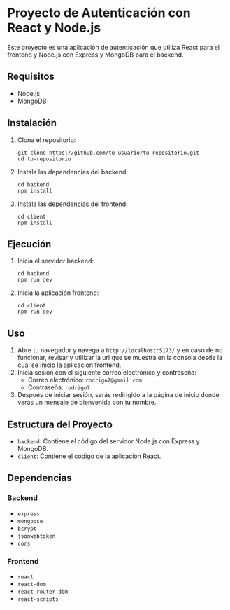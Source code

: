 # Proyecto de Autenticación con React y Node.js

Este proyecto es una aplicación de autenticación que utiliza React para el frontend y Node.js con Express y MongoDB para el backend.

## Requisitos

- Node.js
- MongoDB

## Instalación

1. Clona el repositorio:
   ```
   git clone https://github.com/tu-usuario/tu-repositorio.git
   cd tu-repositorio
   ```

2. Instala las dependencias del backend:
   ```
   cd backend
   npm install
   ```

3. Instala las dependencias del frontend:
   ```
   cd client
   npm install
   ```

## Ejecución

1. Inicia el servidor backend:
   ```
   cd backend
   npm run dev
   ```

2. Inicia la aplicación frontend:
   ```
   cd client
   npm run dev
   ```

## Uso

1. Abre tu navegador y navega a `http://localhost:5173/` y en caso de no funcionar, revisar y utilizar  la url que se muestra en la consola desde la cual se inicio la aplicacion frontend.
2. Inicia sesión con el siguiente correo electrónico y contraseña:
   - Correo electrónico: `rodrigo7@gmail.com`
   - Contraseña: `rodrigo7`
3. Después de iniciar sesión, serás redirigido a la página de inicio donde verás un mensaje de bienvenida con tu nombre.

## Estructura del Proyecto

- `backend`: Contiene el código del servidor Node.js con Express y MongoDB.
- `client`: Contiene el código de la aplicación React.

## Dependencias

### Backend
- `express`
- `mongoose`
- `bcrypt`
- `jsonwebtoken`
- `cors`

### Frontend
- `react`
- `react-dom`
- `react-router-dom`
- `react-scripts`
